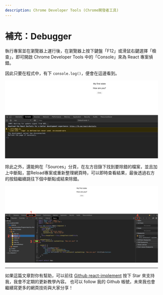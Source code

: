 ```yaml
---
description: Chrome Developer Tools (Chrome開發者工具)
---
```


# 補充：Debugger

執行專案並在瀏覽器上運行後，在瀏覽器上按下鍵盤「F12」或滑鼠右鍵選擇「檢查」，即可開啟 Chrome Developer Tools 中的「Console」來為 React 專案偵錯。

因此只要在程式中，有下 `console.log()`，便會在這邊看到。

![debug](https://github.com/weichinhsu/react-implement/blob/master/images/ch1/debug-1.png?raw=true)

除此之外，還能夠在「Sources」分頁，在左方目錄下找到要除錯的檔案，並且加上中斷點，當Reload專案或重新整理網頁時，可以即時查看結果，最後透過右方的按鈕繼續跳往下個中斷點或結束除錯。

![debug](https://github.com/weichinhsu/react-implement/blob/master/images/ch1/debug-2.png?raw=true)

---

如果這篇文章對你有幫助，可以前往 [Github react-implement](https://github.com/weichinhsu/react-implement) 按下 Star 來支持我，我會不定期的更新教學內容。
也可以 follow 我的 Github 帳號，未來我也會繼續寫更多的網頁技術與大家分享！